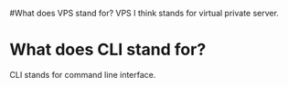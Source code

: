 #What does VPS stand for?
 VPS I think stands for virtual private server.

# What does CLI stand for?

CLI stands for command line interface.
